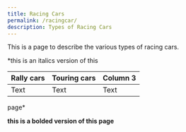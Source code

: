 ```yaml
---
title: Racing Cars
permalink: /racingcar/
description: Types of Racing Cars
---
```

This is a page to describe the various types of racing cars. 

*this is an italics version of this

| Rally cars |Touring  cars | Column 3 |
| -------- | -------- | -------- |
| Text     | Text     | Text     |

 page*

**this is a bolded version of this page**



